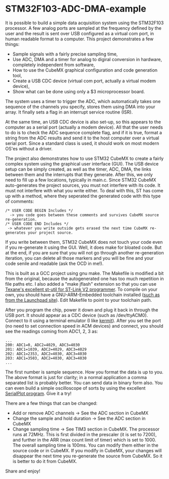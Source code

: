 # STM32F103-ADC-DMA-example

It is possible to build a simple data acquisition system using the STM32F103 processor. A few analog ports are sampled at the frequency defined by the user and the result is sent over USB configured as a virtual com port, in human readable format to a computer. This project demonstrates a few things: 

- Sample signals with a fairly precise sampling time, 
- Use ADC, DMA and a timer for analog to digiral conversion in hardware,  completely independent from software,
- How to use the CubeMX graphical configuration and code generation tool,
- Create a USB CDC device (virtual com port, actually a virtual modem device),
- Show what can be done using only a $3 microprocessor board.

The system uses a timer to trigger the ADC, which automatically takes one sequence of the channels you specify, stores them using DMA into your array. It finally sets a flag in an interrupt service routine (ISR).

At the same time, an USB CDC device is also set-up, so this appears to the computer as a serial port (actually a modem device). All that the user needs to do is to check the ADC sequence complete flag, and if it is true, format a string from the ADC results and send it to the host computer over a virtual serial port. Since a standard class is used, it should work on most modern OS'es without a driver.

The project also demonstrates how to use STM32 CubeMX to create a fairly complex system using the graphical user interface (GUI). The USB device setup can be simply created, as well as the timer, ADC, DMA, the links between them and the interrupts that they generate. After this, we only need to fill up a few locations, typically in main.c. Since STM32 CubeMX auto-generates the project sources, you must not interfere with its code. It must not interfere with what you write either. To deal with this, ST has come up with a method, where they seperated the generated code with this type of comments:
```
/* USER CODE BEGIN Includes */
  -> you code goes between these comments and survives CubeMX source re-generation.
/* USER CODE END Includes */
 -> whatever you write outside gets erased the next time CubeMX re-generates your project source.
```

If you write between them, STM32 CubeMX does not touch your code even if you re-generate it using the GUI. Well, it does make for bloated code. But at the end, if you are sure that you will not go through another re-generation iteration, you can delete all those markers and you will be fine and your code senile and readable (ask the OCD in me!).

This is built as a GCC project using gnu make. The Makefile is modified a bit from the original, because the autogenerated one has too much repetition in file paths etc. I also added a "make jflash" extension so that you can use [Texane's excellent st-util for ST-Link V2 programmer](https://github.com/stlink-org/stlink/tree/master). To compile on your own, you should have a GNU-ARM-Embedded toolchain installed ([such as from the Launchpad site](https://launchpad.net/gcc-arm-embedded)). Edit Makefile to point to your toolchain path.

After you program the chip, power it down and plug it back in through the USB port. It should appear as a CDC device (such as /dev/ttyACM0). Connect to it using a terminal emulator (I like [kermit](http://www.columbia.edu/kermit/)). After you set the port (no need to set connection speed in ACM devices) and connect, you should see the readings coming from ADC1, 2, 3 as:
```
...
200: ADC1=0, ADC2=4029, ADC3=4030
201: ADC1=1039, ADC2=4029, ADC3=4029
202: ADC1=2353, ADC2=4030, ADC3=4030
203: ADC1=3503, ADC2=4030, ADC3=4030
...
```
The first number is sample sequence. How you format the data is up to you. The above format is just for clarity; in a normal application a comma separated list is probably better. You can send data in binary form also. You can even build a simple oscilloscope of sorts by using the excellent [SerialPlot program](https://hg.sr.ht/~hyozd/serialplot/). Give it a try!

There are a few things that can be changed:
- Add or remove ADC channels -> See the ADC section in CubeMX
- Change the sample and hold duration -> See the ADC section in CubeMX
- Change sampling time -> See TIM3 section in CubeMX. The processor runs at 72MHz. This is first divided in the prescaler (it is set to 7200), and further in the ARR (max count limit of timer) which is set to 1000. The overall sampling time is 100ms.
You can modify them either in the source code or in CubeMX. If you modify in CubeMX, your changes will disappear the next time you re-generate the source from CubeMX. So it is better to do it from CubeMX.

Share and enjoy!
